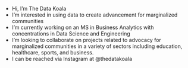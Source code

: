 - Hi, I’m The Data Koala
- I’m interested in using data to create advancement for marginalized communities
- I’m currently working on an MS in Business Analytics with concentrations in Data Science and Engineering
- I’m looking to collaborate on projects related to advocacy for marginalized communities in a variety of sectors including education, healthcare, sports, and business.
- I can be reached via Instagram at @thedatakoala
